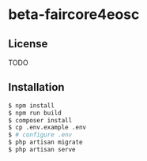 # beta-faircore4eosc

## License

TODO

## Installation

```sh
$ npm install
$ npm run build
$ composer install
$ cp .env.example .env
$ # configure .env
$ php artisan migrate
$ php artisan serve
```
